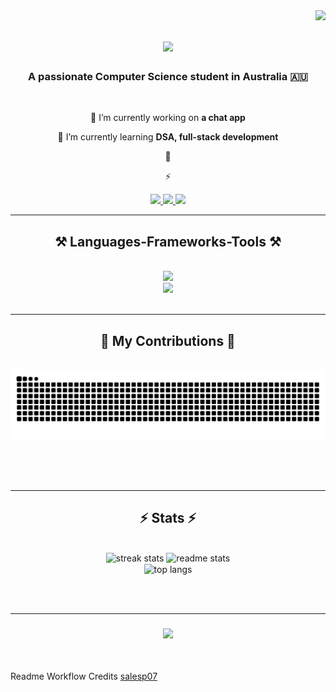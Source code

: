 <img align="right" src="https://visitor-badge.laobi.icu/badge?page_id=devanshimirchandani.devanshimirchandani" />

<h1 align="center">
    <img src="https://readme-typing-svg.herokuapp.com/?font=Righteous&size=35&center=true&vCenter=true&width=500&height=70&duration=4000&lines=Hi+There!+👋;+I'm+Devanshi+Mirchandani!;" />
</h1>

<h3 align="center">A passionate Computer Science student in Australia 🇦🇺</h3>

<br/>

<div align="center">
 
 🔭 I’m currently working on **a chat app**
 
 🌱 I’m currently learning **DSA, full-stack development**

 💬 

 ⚡ 
 
 </div>
 
<div align="center"> 
  <a href="mailto:devanshi.mirchandani@gmail.com">
    <img src="https://img.shields.io/badge/Gmail-333333?style=for-the-badge&logo=gmail&logoColor=red" />
  </a>
  <a href="https://linkedin.com/in/devanshi-mirchandani" target="_blank">
    <img src="https://img.shields.io/badge/LinkedIn-0077B5?style=for-the-badge&logo=linkedin&logoColor=white" target="_blank" />
  </a>
  <a href=" " target="_blank">
     <img src="https://img.shields.io/badge/Portfolio-FF5722?style=for-the-badge&logo=todoist&logoColor=white" target="_blank" /> <!-- sqlite, safari, google-chrome are other good icon options -->
  </a>
</div>

 <hr/>
 
<h2 align="center">⚒️ Languages-Frameworks-Tools ⚒️</h2>
<br/>
<div align="center">
    <img src="https://skillicons.dev/icons?i=nodejs,github,python,javascript,typescript,c,java,discord" /><br>
    <img src="https://skillicons.dev/icons?i=react,r,bootstrap,mui,flask,html,css,vscode,figma,git" />
</div>

<br/>
<hr/>

<div align="center">
  <h2>🐍 My Contributions 🐍</h2>
  <br>
  <img alt="snake eating my contributions" src="https://raw.githubusercontent.com/devanshimirchandani/devanshimirchandani/output/github-contribution-grid-snake.svg" />
  
  <br/><br/><br/>
</div>

<hr/>

<h2 align="center">⚡ Stats ⚡</h2>
<br>
<div align=center>
  <img width=390 src="https://streak-stats.demolab.com/?user=devanshimirchandani&count_private=true&theme=react&border_radius=10" alt="streak stats"/>
  <img width=390 src="https://github-readme-stats-devanshimirchandani.vercel.app/api?username=devanshimirchandani&count_private=true&show_icons=true&theme=react&rank_icon=github&border_radius=10" alt="readme stats" />
  <br/>
  <img width=325 align="center" src="https://github-readme-stats-devanshimirchandani.vercel.app/api/top-langs/?username=devanshimirchandani&hide=HTML&langs_count=8&layout=compact&theme=react&border_radius=10&size_weight=0.5&count_weight=0.5&exclude_repo=github-readme-stats" alt="top langs" />
</div>

<br/><br/>
<hr/>

<h3 align="center">
    <img src="https://readme-typing-svg.herokuapp.com/?font=Righteous&size=25&center=true&vCenter=true&width=500&height=70&duration=4000&lines=Thanks+for+visiting!+✌️;+Shoot+me+a+message+on+Linkedin!;I'm+always+down+to+collab+:)">
</h3>

<br/>

Readme Workflow Credits [salesp07]([https://github.com/DiptoChakrabarty/](https://github.com/salesp07)https://github.com/salesp07)
